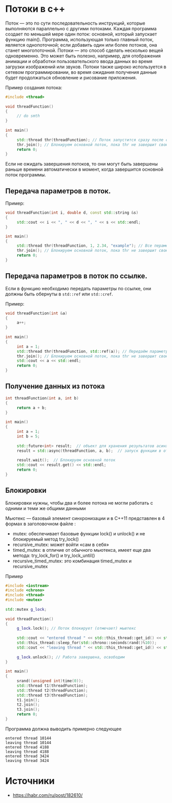 # Потоки в c++

Поток — это по сути последовательность инструкций, которые выполняются параллельно с другими потоками. Каждая программа создает по меньшей мере один поток: основной, который запускает функцию main(). Программа, использующая только главный поток, является однопоточной; если добавить один или более потоков, она станет многопоточной.
Потоки — это способ сделать несколько вещей одновременно. Это может быть полезно, например, для отображения анимации и обработки пользовательского ввода данных во время загрузки изображений или звуков. Потоки также широко используется в сетевом программировании, во время ожидания получения данные будет продолжаться обновление и рисование приложения.

Пример создания потока:
```c++
#include <thread>
 
void threadFunction()
{
     // do smth
}
 
int main()
{
     std::thread thr(threadFunction); // Поток запустится сразу после создания
     thr.join(); // Блокируем основной поток, пока thr не завершит свою работу
     return 0;
}
```

Если не ожидать завершения потоков, то они могут быть завершены раньше времени автоматически в момент, когда завершится основной поток программы.

## Передача параметров в поток.

Пример:
```c++
void threadFunction(int i, double d, const std::string &s)
{
     std::cout << i << ", " << d << ", " << s << std::endl;
}

int main()
{
     std::thread thr(threadFunction, 1, 2.34, "example"); // Все пераметры передаются по значению, даже если функция принимает ссылку
     thr.join(); // Блокируем основной поток, пока thr не завершит свою работу
     return 0;
}
```


## Передача параметров в поток по ссылке.

Если в функцию необходимо передать параметры по ссылке, они должны быть обернуты в `std::ref` или `std::cref`.

Пример:
```c++
void threadFunction(int &a)
{
     a++;
}
 
int main()
{
     int a = 1;
     std::thread thr(threadFunction, std::ref(a)); // Передаём параметр по ссылке
     thr.join(); // Блокируем основной поток, пока thr не завершит свою работу
     std::cout << a << std::endl; 
     return 0;
}
```

## Получение данных из потока
```c++
int threadFunction(int a, int b)
{
     return a + b;
}
 
int main()
{
     int a = 1;
     int b = 5;
     
     std::future<int> result;  // объект для хранения результатов асинхронных вычислений
     result = std::async(threadFunction, a, b);  // запуск функции в отдельном потоке
     
     result.wait();  // Блокируем основной поток
     std::cout << result.get() << std::endl; 
     return 0;
}
```

## Блокировки

Блокировки нужны, чтобы два и более потока не могли работать с одними и теми же общими данными

Мьютекс — базовый элемент синхронизации и в С++11 представлен в 4 формах в заголовочном файле <mutex>:
- mutex: обеспечивает базовые функции lock() и unlock() и не блокируемый метод try_lock()
- recursive_mutex: может войти «сам в себя»
- timed_mutex: в отличие от обычного мьютекса, имеет еще два метода: try_lock_for() и try_lock_until()
- recursive_timed_mutex: это комбинация timed_mutex и recursive_mutex

Пример
```c++
#include <iostream>
#include <chrono>
#include <thread>
#include <mutex>
 
std::mutex g_lock;
 
void threadFunction()
{
     g_lock.lock(); // Поток блокирует (отмечает) мьютекс
 
     std::cout << "entered thread " << std::this_thread::get_id() << std::endl;
     std::this_thread::sleep_for(std::chrono::seconds(rand()%10));
     std::cout << "leaving thread " << std::this_thread::get_id() << std::endl;
 
     g_lock.unlock(); // Работа завершена, освободим
}
 
int main()
{
     srand((unsigned int)time(0));
     std::thread t1(threadFunction);
     std::thread t2(threadFunction);
     std::thread t3(threadFunction);
     t1.join();
     t2.join();
     t3.join();
     return 0;
}
```

Программа должна выводить примерно следующее
```
entered thread 10144
leaving thread 10144
entered thread 4188
leaving thread 4188
entered thread 3424
leaving thread 3424
```

# Источники
- https://habr.com/ru/post/182610/
